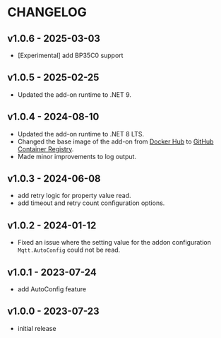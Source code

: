 # CHANGELOG

## v1.0.6 - 2025-03-03

- [Experimental] add BP35C0 support

## v1.0.5 - 2025-02-25

- Updated the add-on runtime to .NET 9.

## v1.0.4 - 2024-08-10

- Updated the add-on runtime to .NET 8 LTS.
- Changed the base image of the add-on from [Docker Hub](https://hub.docker.com/r/homeassistant/amd64-base/tags) to [GitHub Container Registry](https://github.com/home-assistant/docker-base/pkgs/container/amd64-base).
- Made minor improvements to log output.

## v1.0.3 - 2024-06-08

- add retry logic for property value read.
- add timeout and retry count configuration options.

## v1.0.2 - 2024-01-12

- Fixed an issue where the setting value for the addon configuration `Mqtt.AutoConfig` could not be read.

## v1.0.1 - 2023-07-24

- add AutoConfig feature

## v1.0.0 - 2023-07-23

- initial release

